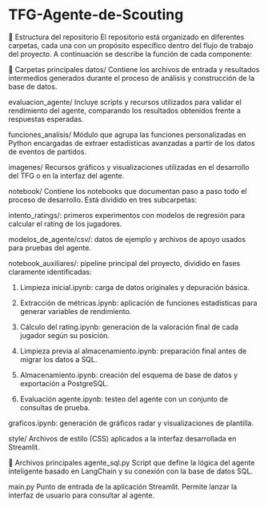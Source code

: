 # TFG-Agente-de-Scouting

📂 Estructura del repositorio
El repositorio está organizado en diferentes carpetas, cada una con un propósito específico dentro del flujo de trabajo del proyecto. A continuación se describe la función de cada componente:

🔧 Carpetas principales
datos/
Contiene los archivos de entrada y resultados intermedios generados durante el proceso de análisis y construcción de la base de datos.

evaluacion_agente/
Incluye scripts y recursos utilizados para validar el rendimiento del agente, comparando los resultados obtenidos frente a respuestas esperadas.

funciones_analisis/
Módulo que agrupa las funciones personalizadas en Python encargadas de extraer estadísticas avanzadas a partir de los datos de eventos de partidos.

imagenes/
Recursos gráficos y visualizaciones utilizadas en el desarrollo del TFG o en la interfaz del agente.

notebook/
Contiene los notebooks que documentan paso a paso todo el proceso de desarrollo. Está dividido en tres subcarpetas:

intento_ratings/: primeros experimentos con modelos de regresión para calcular el rating de los jugadores.

modelos_de_agente/csv/: datos de ejemplo y archivos de apoyo usados para pruebas del agente.

notebook_auxiliares/: pipeline principal del proyecto, dividido en fases claramente identificadas:

1. Limpieza inicial.ipynb: carga de datos originales y depuración básica.

2. Extracción de métricas.ipynb: aplicación de funciones estadísticas para generar variables de rendimiento.

3. Cálculo del rating.ipynb: generación de la valoración final de cada jugador según su posición.

4. Limpieza previa al almacenamiento.ipynb: preparación final antes de migrar los datos a SQL.

5. Almacenamiento.ipynb: creación del esquema de base de datos y exportación a PostgreSQL.

6. Evaluación agente.ipynb: testeo del agente con un conjunto de consultas de prueba.

graficos.ipynb: generación de gráficos radar y visualizaciones de plantilla.

style/
Archivos de estilo (CSS) aplicados a la interfaz desarrollada en Streamlit.

🧠 Archivos principales
agente_sql.py
Script que define la lógica del agente inteligente basado en LangChain y su conexión con la base de datos SQL.

main.py
Punto de entrada de la aplicación Streamlit. Permite lanzar la interfaz de usuario para consultar al agente.
